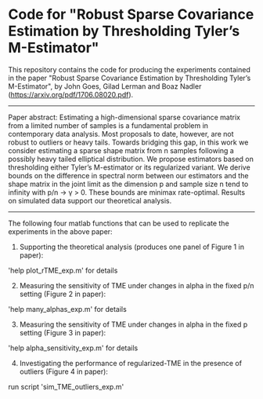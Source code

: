 # Code for "Robust Sparse Covariance Estimation by Thresholding Tyler’s M-Estimator"
This repository contains the code for producing the experiments contained in the paper "Robust Sparse Covariance Estimation by Thresholding Tyler’s M-Estimator", by John Goes, Gilad Lerman and Boaz Nadler (https://arxiv.org/pdf/1706.08020.pdf).

*******************************************************************************************************************

Paper abstract: Estimating a high-dimensional sparse covariance matrix from a limited number of samples is a fundamental problem in contemporary data analysis. Most proposals to date, however, are not robust to outliers or heavy tails. Towards bridging this gap, in this work we consider estimating a sparse shape matrix from n samples following a possibly heavy tailed elliptical distribution. We propose estimators based on thresholding either Tyler’s M-estimator or its regularized variant. We derive bounds on the difference in spectral norm between our estimators and the shape matrix in the joint limit as the dimension p and sample size n tend to infinity with p/n → γ > 0. These bounds are minimax rate-optimal. Results on simulated data support our theoretical analysis.

*******************************************************************************************************************


The following four matlab functions that can be used to replicate the experiments in the above paper:

1) Supporting the theoretical analysis (produces one panel of Figure 1 in paper):

'help plot_rTME_exp.m' for details

2) Measuring the sensitivity of TME under changes in alpha in the fixed p/n setting (Figure 2 in paper):

'help many_alphas_exp.m' for details

3) Measuring the sensitivity of TME under changes in alpha in the fixed p setting (Figure 3 in paper):

'help alpha_sensitivity_exp.m' for details

4) Investigating the performance of regularized-TME in the presence of outliers (Figure 4 in paper):

run script 'sim_TME_outliers_exp.m'


